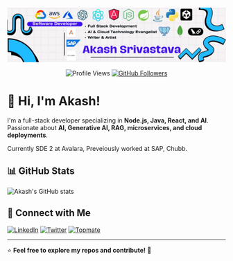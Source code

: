 ![Banner](https://github.com/akash-srivastava-public/.github/blob/main/profile/images/banner.jpeg)

<p align="center">
  <img src="https://komarev.com/ghpvc/?username=akash-srivastava-pvt&color=blue&style=flat-square" alt="Profile Views" />
  <a href="https://github.com/akash-srivastava-pvt">
    <img src="https://img.shields.io/github/followers/akash-srivastava-pvt?label=follow&style=social" alt="GitHub Followers" />
  </a>
</p>

# 👋 Hi, I'm Akash!

I'm a full-stack developer specializing in **Node.js, Java, React, and AI**. Passionate about **AI, Generative AI, RAG, microservices, and cloud deployments**.

Currently SDE 2 at Avalara, Preveiously worked at SAP, Chubb.

## 📊 GitHub Stats

![Akash's GitHub stats](https://github-readme-stats.vercel.app/api?username=akash-srivastava-pvt&show=reviews,prs_merged,prs_merged_percentage&theme=transparent)


## 🔗 Connect with Me

[![LinkedIn](https://img.shields.io/badge/LinkedIn-%230077B5.svg?&style=for-the-badge&logo=linkedin&logoColor=white)](https://www.linkedin.com/in/akash-srivastava-public/) 
[![Twitter](https://img.shields.io/badge/Twitter-%231DA1F2.svg?&style=for-the-badge&logo=twitter&logoColor=white)](https://twitter.com/erAkash_)
[![Topmate](https://img.shields.io/badge/Topmate-%23F08080.svg?&style=for-the-badge&logo=topmate&logoColor=white)](https://topmate.io/erakashsrivastava)

---
⭐️ **Feel free to explore my repos and contribute!** 🚀
